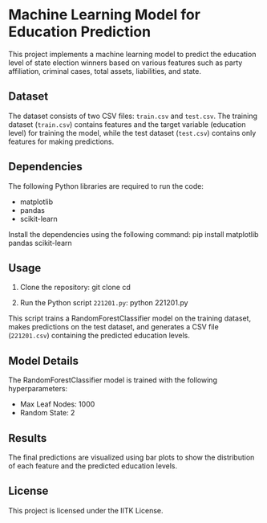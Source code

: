 # Machine Learning Model for Education Prediction

This project implements a machine learning model to predict the education level of state election winners based on various features such as party affiliation, criminal cases, total assets, liabilities, and state.

## Dataset

The dataset consists of two CSV files: `train.csv` and `test.csv`. The training dataset (`train.csv`) contains features and the target variable (education level) for training the model, while the test dataset (`test.csv`) contains only features for making predictions.

## Dependencies

The following Python libraries are required to run the code:
- matplotlib
- pandas
- scikit-learn

Install the dependencies using the following command:
pip install matplotlib pandas scikit-learn


## Usage

1. Clone the repository:
git clone <repository-url>
cd <repository-name>


2. Run the Python script `221201.py`:
python 221201.py

This script trains a RandomForestClassifier model on the training dataset, makes predictions on the test dataset, and generates a CSV file (`221201.csv`) containing the predicted education levels.

## Model Details

The RandomForestClassifier model is trained with the following hyperparameters:
- Max Leaf Nodes: 1000
- Random State: 2

## Results

The final predictions are visualized using bar plots to show the distribution of each feature and the predicted education levels.

## License

This project is licensed under the IITK License.


